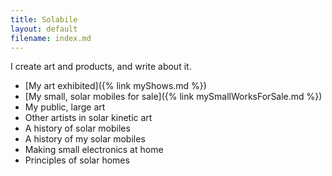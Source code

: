 ```yaml
---
title: Solabile
layout: default
filename: index.md
--- 
```


I create art and products, and write about it.

- [My art exhibited]({% link myShows.md %})
- [My small, solar mobiles for sale]({% link mySmallWorksForSale.md %})
- My public, large art
- Other artists in solar kinetic art
- A history of solar mobiles
- A history of my solar mobiles
- Making small electronics at home
- Principles of solar homes

<!---


**Bold** and _Italic_ and `Code` text

[Link](url) and ![Image](src)
```

For more details see [GitHub Flavored Markdown](https://guides.github.com/features/mastering-markdown/).

The name of this theme is saved in the Jekyll `_config.yml` configuration file.

-->
